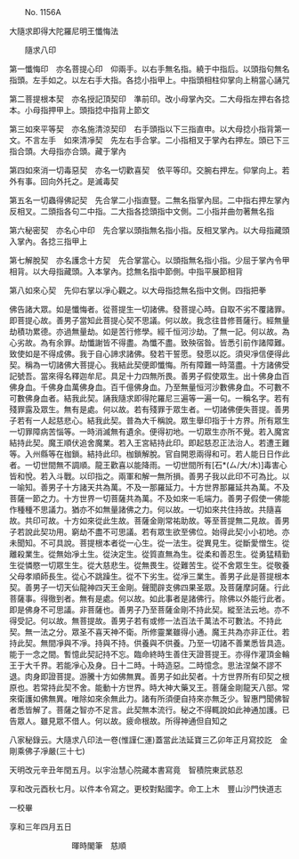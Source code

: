 ﻿　　No. 1156A

大隨求即得大陀羅尼明王懺悔法

　　隨求八印

第一懺悔印　亦名菩提心印　仰兩手。以右手無名指。繞于中指后。以頭指句無名指頭。左手如之。以左右手大指。各捻小指甲上。中指頭相柱仰掌向上稍當心誦咒

第二菩提根本契　亦名授記頂契印　準前印。改小母掌內交。二大母指左押右各捻本。小母指押甲上。頭指捻中指背上節文

第三如來平等契　亦名施清涼契印　右手頭指以下三指直申。以大母捻小指背第一文。不言左手　如來清凈契　先左右手合掌。二小指相叉于掌內右押左。頭已下三指合頭。大母指亦合頭。藏于掌內

第四如來消一切毒惡契　亦名一切歡喜契　依平等印。交腕右押左。仰掌向上。若外有事。回向外托之。是滅毒契

第五名一切蟲得佛記契　先合掌二小指直豎。二無名指掌內屈。二中指右押左掌內反相叉。二頭指各句二中指。二大指各捻頭指中文側。二小指并曲勿著無名指

第六秘密契　亦名心中印　先合掌以頭指無名指小指。反相叉掌內。以大母指藏頭入掌內。各捻三指甲上

第七解脫契　亦名護念十方契　先合掌當心。以頭指無名指小指。少屈于掌內令甲相背。以大母指藏頭。入本掌內。捻無名指中節側。中指平展節相背

第八如來心契　先仰右掌以凈心觀之。以大母指捻無名指中文側。四指把拳

佛告諸大眾。如是懺悔者。從菩提生一切諸佛。發菩提心時。自取不劣不覆諸罪。即菩提心故。善男子當知此菩提心契不思議。何以故。我念往昔修菩薩行。經無量劫積功累德。亦過無量劫。如是苦行修學。經千恒河沙劫。了無一記。何以故。為心劣故。為有余罪。劫懺謝皆不得盡。為懺不盡。致殃宿昝。皆悉引前作諸障難。致使如是不得成佛。我于自心諦求諸佛。發若干誓愿。發愿以訖。須臾凈信便得此契。稱為一切諸佛大菩提心。我結此契便即懺悔。所有障難一時蕩盡。十方諸佛受記號吾。當來得名釋迦牟尼。具足十力四無所畏。善男子假使眾生。出十佛身血百佛身血。千佛身血萬佛身血。百千億佛身血。乃至無量恒河沙數佛身血。不可數不可數佛身血者。結我此契。誦我隨求即得陀羅尼三遍等一遍一句。一稱名字。若有殘罪露及眾生。無有是處。何以故。若有殘罪于眾生者。一切諸佛便失菩提。善男子若有一人起慈悲心。結我此契。普為大千稱說。眾生舉印指于十方界。所有眾生一切罪障病苦惱等。一時消滅無有遺余。便得初地。一切眾生亦所不覺。若入魔宮結持此契。魔王順伏追舍魔業。若入王宮結持此印。即起慈忍正法治人。若遭王難等。入州縣等在枷鎖。結持此印。枷鎖解脫。官自開恩兩得和可。若人能日日作此者。一切世間無不調順。龍王歡喜以能降雨。一切世間所有[石*(ㄙ/大/木)]毒害心皆和悅。若入斗戰。以印指之。兩軍和解一無所損。善男子我以此印不可為比。以一喻知。善男子十方諸天共為萬。不及一那羅延力。十方世界那羅延共為萬。不及菩薩一節之力。十方世界一切菩薩共為萬。不及如來一毛端力。善男子假使一佛能作種種不思議力。猶亦不如無量諸佛之力。何以故。一切如來共住持故。共隨喜故。共印可故。十方如來從此生故。菩薩金剛常祐助故。等至菩提無二見故。善男子若說此契功用。窮劫不盡不可思議。若有眾生欲至佛位。始得此契小小初地。亦未聞知。不可具說。菩提根本者從一心生。從一法生。從異見生。從斷愛憎生。從離殺業生。從無始凈土生。從決定生。從質直無為生。從柔和善忍生。從勇猛精勤生從憐愍一切眾生生。從大慈悲生。從無畏生。從難苦生。從不舍眾生生。從敬養父母孝順師長生。從心不跳躁生。從不下劣生。從凈三業生。善男子此是菩提根本契。善男子一切天仙龍神四天王金剛。聲聞辟支佛四果圣眾。及菩薩摩訶薩。行此菩薩事。得徹到者。無有是處。何以故。如此事者是諸佛行。除佛以外能行此者。即是佛身不可思議。非菩薩也。善男子乃至菩薩金剛不持此契。縱至法云地。亦不得受記。何以故。無菩提故。善男子若有或修一法百法千萬法不可數法。不持此契。無一法之分。眾圣不喜天神不衛。所修靈業雖得小通。魔王共為亦非正仕。若持此契。無間凈與不凈。持與不持。供養與不供養。乃至一切諸不善業悉皆具造。能于一念之間。暫憶此契記持不忘。臨命終時生善住天證菩提王。亦得作灌頂金輪王于大千界。若能凈心及身。日十二時。十時造惡。二時憶念。思法涅槃不謬不退。肉身即證菩提。游騰十方如佛無異。善男子如此契者。十方世界所有印契之根原也。若常持此契不舍。能動十方世界。時大神大藥叉王。菩薩金剛龍天八部。常來衛護如佛無異。唯除如來余無此力。諸有所須便自持來亦無乏少。智惠門聞佛智者悉皆解了。菩薩之智亦不足言。此契無本流行。秘之不得輒說如此神通加護。已告眾人。雖見眾不借人。何以故。疲命根故。所得神通但自知之





八家秘錄云。大隨求八印法一卷(惟謹仁運)蓋當此法延寶三乙卯年正月寫挍訖　金剛乘佛子凈嚴(三十七)

天明改元辛丑年閏五月。以宇治慧心院藏本書寫竟　智積院東武慈忍

享和改元酉秋七月。以件本令寫之。更校對點國字。命工上木　豐山沙門快道志

一校畢

享和三年四月五日

　　　　　　　　暉時閣筆　慈順

